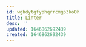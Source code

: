 ```yaml
---
id: wghdytgfyphqrrcmgp3ko0h
title: Linter
desc: ''
updated: 1646862692439
created: 1646862692439
---
```


